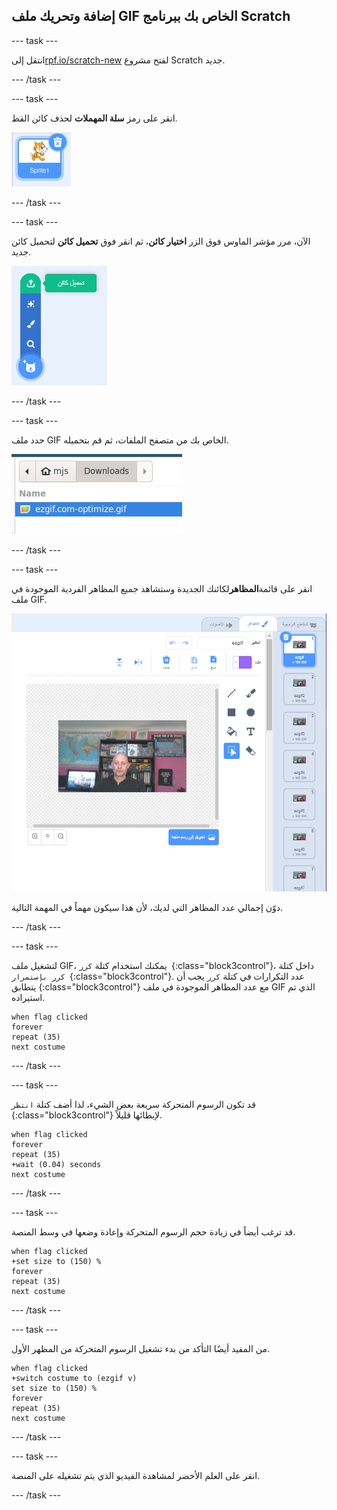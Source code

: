 ## إضافة وتحريك ملف GIF الخاص بك ببرنامج Scratch

--- task ---

انتقل إلى[rpf.io/scratch-new](https://rpf.io/scratch-new) لفتح مشروع Scratch جديد.

--- /task ---

--- task ---

انقر على رمز **سلة المهملات** لحذف كائن القط.

![الصورة تظهر كائن القط مع رمز سلة المهملات](images/delete-sprite.png)

--- /task ---

--- task ---

الآن، مرر مؤشر الماوس فوق الزر **اختيار كائن**، ثم انقر فوق **تحميل كائن** لتحميل كائن جديد.

![الصورة تظهر قائمة اختيار كائن مع تحديد، تحميل الكائن](images/upload-sprite.png)

--- /task ---

--- task ---

حدد ملف GIF الخاص بك من متصفح الملفات، ثم قم بتحميله.

![الصورة توضح اختيار ملف GIF في متصفح الملفات](images/select-gif.png)

--- /task ---

--- task ---

انقر على قائمة**المظاهر**لكائنك الجديدة وستشاهد جميع المظاهر الفردية الموجودة في ملف GIF.

![الصورة توضح ملف GIF الذي تم تحويله إلى مظاهر فردية داخل Scratch](images/gif-costumes.png)

دوّن إجمالي عدد المظاهر التي لديك، لأن هذا سيكون مهماً في المهمة التالية.

--- /task ---

--- task ---

لتشغيل ملف GIF، يمكنك استخدام كتلة `كرر `{:class="block3control"}، داخل كتلة `كرر بإستمرار `{:class="block3control"}. عدد التكرارات في كتلة `كرر` يجب أن يتطابق {:class="block3control"} مع عدد المظاهر الموجودة في ملف GIF الذي تم استيراده.

```blocks3
when flag clicked
forever
repeat (35)
next costume
```
--- /task ---

--- task ---

قد تكون الرسوم المتحركة سريعة بعض الشيء، لذا أضف كتلة `انتظر `{:class="block3control"} لإبطائها قليلاً.


```blocks3
when flag clicked
forever
repeat (35)
+wait (0.04) seconds
next costume
```

--- /task ---

--- task ---

قد ترغب أيضاً في زيادة حجم الرسوم المتحركة وإعادة وضعها في وسط المنصة.

```blocks3
when flag clicked
+set size to (150) %
forever
repeat (35)
next costume
```

--- /task ---

--- task ---

من المفيد أيضًا التأكد من بدء تشغيل الرسوم المتحركة من المظهر الأول.

```blocks3
when flag clicked
+switch costume to (ezgif v)
set size to (150) %
forever
repeat (35)
next costume
```

--- /task ---


--- task ---

انقر على العلم الأخضر لمشاهدة الفيديو الذي يتم تشغيله على المنصة.

--- /task ---





